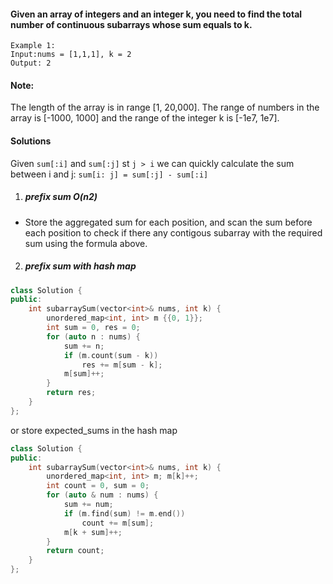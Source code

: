 #### Given an array of integers and an integer k, you need to find the total number of continuous subarrays whose sum equals to k.

```
Example 1:
Input:nums = [1,1,1], k = 2
Output: 2
```

#### Note:
The length of the array is in range [1, 20,000].
The range of numbers in the array is [-1000, 1000] and the range of the integer k is [-1e7, 1e7].


#### Solutions

Given `sum[:i]` and `sum[:j]` st `j > i` we can quickly calculate the sum between i and j: `sum[i: j] = sum[:j] - sum[:i]`

1. ##### prefix sum O(n2)

- Store the aggregated sum for each position, and scan the sum before each position to check if there any contigous subarray with the required sum using the formula above.

2. ##### prefix sum with hash map

```c++
class Solution {
public:
    int subarraySum(vector<int>& nums, int k) {
        unordered_map<int, int> m {{0, 1}};
        int sum = 0, res = 0;
        for (auto n : nums) {
            sum += n;
            if (m.count(sum - k))
                res += m[sum - k];
            m[sum]++;
        }
        return res;
    }
};
```

or store expected_sums in the hash map

```c++
class Solution {
public:
    int subarraySum(vector<int>& nums, int k) {
        unordered_map<int, int> m; m[k]++;
        int count = 0, sum = 0;
        for (auto & num : nums) {
            sum += num;
            if (m.find(sum) != m.end())
                count += m[sum];
            m[k + sum]++;
        }
        return count;
    }
};
```